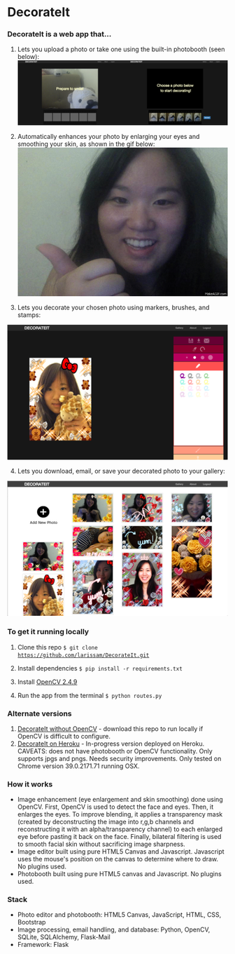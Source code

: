 # DecorateIt

### DecorateIt is a web app that...
1. Lets you upload a photo or take one using the built-in photobooth (seen below):
![Photobooth](https://github.com/larissam/DecorateIt/blob/master/readmeimages/photobooth.png "Photobooth")

2. Automatically enhances your photo by enlarging your eyes and smoothing your skin, as shown in the gif below:
![Image Processing](https://github.com/larissam/DecorateIt/blob/master/readmeimages/enlargeeyes.gif "Image Processing")

3. Lets you decorate your chosen photo using markers, brushes, and stamps:

![Editor](https://github.com/larissam/DecorateIt/blob/master/readmeimages/editor.png "Editor")

4. Lets you download, email, or save your decorated photo to your gallery:

![Gallery](https://github.com/larissam/DecorateIt/blob/master/readmeimages/gallery.png "Gallery")


### To get it running locally

1. Clone this repo
<code>$ git clone https://github.com/larissam/DecorateIt.git </code>

2. Install dependencies
<code>$ pip install -r requirements.txt </code>

3. Install [OpenCV 2.4.9](http://opencv.org/downloads.html)

4. Run the app from the terminal
<code>$ python routes.py </code>


### Alternate versions
1. [DecorateIt without OpenCV](https://github.com/larissam/DecorateIt-NoOpenCV) - download this repo to run locally if OpenCV is difficult to configure.
2. [DecorateIt on Heroku](http://decorateit5.herokuapp.com/) - In-progress version deployed on Heroku. CAVEATS: does not have photobooth or OpenCV functionality. Only supports jpgs and pngs. Needs security improvements. Only tested on Chrome version 39.0.2171.71 running OSX. 


### How it works

- Image enhancement (eye enlargement and skin smoothing) done using OpenCV. First, OpenCV is used to detect the face and eyes. Then, it enlarges the eyes. To improve blending, it applies a transparency mask (created by deconstructing the image into r,g,b channels and reconstructing it with an alpha/transparency channel) to each enlarged eye before pasting it back on the face. Finally, bilateral filtering is used to smooth facial skin without sacrificing image sharpness.
- Image editor built using pure HTML5 Canvas and Javascript. Javascript uses the mouse's position on the canvas to determine where to draw. No plugins used.
- Photobooth built using pure HTML5 canvas and Javascript. No plugins used.


### Stack
- Photo editor and photobooth: HTML5 Canvas, JavaScript, HTML, CSS, Bootstrap
- Image processing, email handling, and database: Python, OpenCV, SQLite, SQLAlchemy, Flask-Mail
- Framework: Flask



